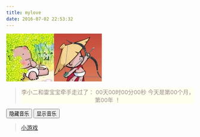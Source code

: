 ```yaml
---
title: mylove
date: 2016-07-02 22:53:32
---
```

![mylove](/images/mylove.jpg)
<blockquote class="blockquote-center" id="clear"><div id="lovelqw">李小二和雷宝宝牵手走过了：
    <span id="t_d">00</span>天<span id="t_h">00</span>时<span id="t_m">00</span>分<span id="t_s">00</span>秒
<span id="loveYear">今天是第<span id="t_month">00</span>个月，第<span id="t_year">00</span>年 ！</span></div></blockquote><form><!--当点击相应按钮，执行相应操作，为按钮添加相应事件--><input type="button" id="bthidden" onclick="hideElement('music');showElement('btshow');hideElement('bthidden')" value="隐藏音乐" > <input type="button" id="btshow" class="hidden" onclick="showElement('music');showElement('bthidden');hideElement('btshow')" value="显示音乐" ></form><div class="demo" id="music"><div id="player3" class="aplayer"></div></div>
<script src="http://o9w8f1xrl.bkt.clouddn.com/APlayer/APlayer.min.js"></script>
    <script>
        var ap3 = new APlayer({
            element: document.getElementById('player3'),
            narrow: false,
            autoplay: true,
            showlrc: false,
            music: {
                title: '漂洋过海来看你',
                author: '李行亮',
                url: 'http://o9w8f1xrl.bkt.clouddn.com/APlayer/audio/%E6%BC%82%E6%B4%8B%E8%BF%87%E6%B5%B7%E6%9D%A5%E7%9C%8B%E4%BD%A0.mp3',
                pic: 'http://o9w8f1xrl.bkt.clouddn.com/APlayer/audio/5757042883105946.jpg'
            }
        });
        ap3.init();
    </script>

><span style="font-size: 15px;">[小游戏](http://o9w8f1xrl.bkt.clouddn.com/game/index.html)</span>

<link rel="stylesheet" href="http://o9w8f1xrl.bkt.clouddn.com/APlayer/APlayer.min.css">
<style type="text/css">
#lovelqw {
  background: #ffe;
  margin: 0px auto;
  text-align: center;
  padding: 0px;
  font-size: 15px;
  color: #9a8c8c;
}#clear{clear:both;}
.demo{width:340px; margin:0px auto 10px auto}.aplayer-music{line-height:18px;}.aplayer .aplayer-info .aplayer-controller .aplayer-time{bottom:0px;}
.topimg {float: left;padding:0px 39%;margin-bottom:20px;}  .topimg img {float: left;padding:10px 0;}
</style>

<script type="text/javascript">
//用到的函数在\themes\next\layout\_scripts\myscript\myscript.swig文件中
    setInterval("loveTime('2014/02/6 19:46:00')",1000);
    </script>
